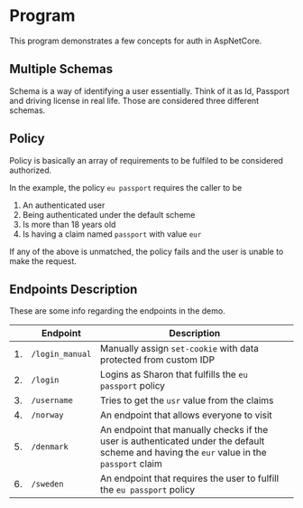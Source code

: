 ﻿# Program

This program demonstrates a few concepts for auth in AspNetCore.

## Multiple Schemas

Schema is a way of identifying a user essentially. Think of it as Id, Passport and driving license in real life. Those are considered three different schemas.

## Policy

Policy is basically an array of requirements to be fulfiled to be considered authorized.

In the example, the policy `eu passport` requires the caller to be

1. An authenticated user
1. Being authenticated under the default scheme
1. Is more than 18 years old
1. Is having a claim named `passport` with value `eur`

If any of the above is unmatched, the policy fails and the user is unable to make the request.

## Endpoints Description

These are some info regarding the endpoints in the demo.

| | Endpoint | Description |
| --- | --- | --- |
| 1. | `/login_manual` | Manually assign `set-cookie` with data protected from custom IDP |
| 2. | `/login` | Logins as Sharon that fulfills the `eu passport` policy |
| 3. | `/username` | Tries to get the `usr` value from the claims |
| 4. | `/norway` | An endpoint that allows everyone to visit |
| 5. | `/denmark` | An endpoint that manually checks if the user is authenticated under the default scheme and having the `eur` value in the `passport` claim |
| 6. | `/sweden` | An endpoint that requires the user to fulfill the `eu passport` policy |

